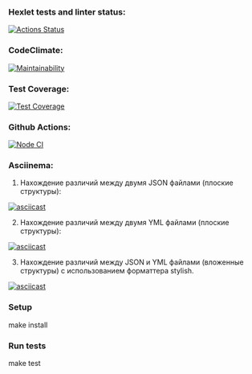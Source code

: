 ### Hexlet tests and linter status:  
[![Actions Status](https://github.com/SergeevaEA/frontend-project-46/workflows/hexlet-check/badge.svg)](https://github.com/SergeevaEA/frontend-project-46/actions)

### CodeClimate:  
[![Maintainability](https://api.codeclimate.com/v1/badges/ebe7dd484dff2e583919/maintainability)](https://codeclimate.com/github/SergeevaEA/frontend-project-46/maintainability)

### Test Coverage:  
[![Test Coverage](https://api.codeclimate.com/v1/badges/ebe7dd484dff2e583919/test_coverage)](https://codeclimate.com/github/SergeevaEA/frontend-project-46/test_coverage)

### Github Actions:  
[![Node CI](https://github.com/SergeevaEA/frontend-project-46/actions/workflows/main.yml/badge.svg)](https://github.com/SergeevaEA/frontend-project-46/actions/workflows/main.yml)

### Asciinema:  

1) Нахождение различий между двумя JSON файлами (плоские структуры): 

[![asciicast](https://asciinema.org/a/Xds6AI2pQWIdV6TG1xXzWWlOU.svg)](https://asciinema.org/a/Xds6AI2pQWIdV6TG1xXzWWlOU)

2) Нахождение различий между двумя YML файлами (плоские структуры): 

[![asciicast](https://asciinema.org/a/yrFYyWkXEOXyOsJjtRBfncGVn.svg)](https://asciinema.org/a/yrFYyWkXEOXyOsJjtRBfncGVn)

3) Нахождение различий между JSON и YML файлами (вложенные структуры) с использованием форматтера stylish.

[![asciicast](https://asciinema.org/a/5lQ4XJDml5bTYKWN6L818WVVD.svg)](https://asciinema.org/a/5lQ4XJDml5bTYKWN6L818WVVD)

### Setup  

make install

### Run tests  

make test